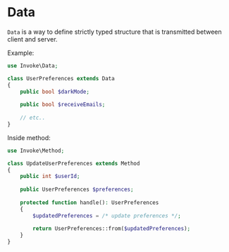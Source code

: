 # Data

`Data` is a way to define strictly typed structure that is transmitted between client and server.

Example:

```php
use Invoke\Data;

class UserPreferences extends Data
{
    public bool $darkMode;
    
    public bool $receiveEmails;
    
    // etc..
}
```

Inside method:

```php
use Invoke\Method;

class UpdateUserPreferences extends Method
{
    public int $userId;
    
    public UserPreferences $preferences;
    
    protected function handle(): UserPreferences
    {
        $updatedPreferences = /* update preferences */;
        
        return UserPreferences::from($updatedPreferences);
    }
}
```
